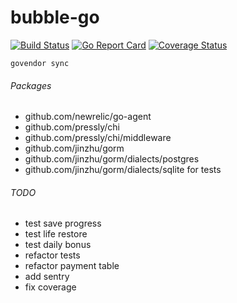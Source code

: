 bubble-go
=========

[![Build Status](https://travis-ci.org/server-may-cry/bubble-go.svg?branch=master)](https://travis-ci.org/server-may-cry/bubble-go)
[![Go Report Card](https://goreportcard.com/badge/github.com/server-may-cry/bubble-go)](https://goreportcard.com/report/github.com/server-may-cry/bubble-go)
[![Coverage Status](https://coveralls.io/repos/github/server-may-cry/bubble-go/badge.svg?branch=master)](https://coveralls.io/github/server-may-cry/bubble-go?branch=master)

```
govendor sync
```

###### Packages
* github.com/newrelic/go-agent
* github.com/pressly/chi
* github.com/pressly/chi/middleware
* github.com/jinzhu/gorm
* github.com/jinzhu/gorm/dialects/postgres
* github.com/jinzhu/gorm/dialects/sqlite for tests

###### TODO
* test save progress
* test life restore
* test daily bonus
* refactor tests
* refactor payment table
* add sentry
* fix coverage
